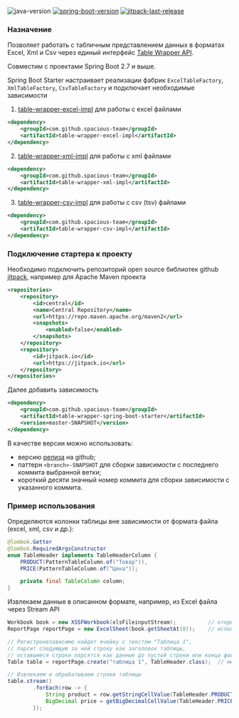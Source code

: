 ![java-version](https://img.shields.io/badge/Java-11-brightgreen?style=flat-square)
[![spring-boot-version](https://img.shields.io/badge/spring--boot-2.7+-brightgreen?style=flat-square)](https://github.com/spring-projects/spring-boot/releases)
[![jitpack-last-release](https://jitpack.io/v/spacious-team/table-wrapper-spring-boot-starter.svg?style=flat-square)](
https://jitpack.io/#spacious-team/table-wrapper-api)

### Назначение
Позволяет работать с табличным представлением данных в форматах Excel, Xml и Csv через единый интерфейс
[Table Wrapper API](https://github.com/spacious-team/table-wrapper-api).

Совместим с проектами Spring Boot 2.7 и выше.

Spring Boot Starter настраивает реализации фабрик `ExcelTableFactory`, `XmlTableFactory`, `CsvTableFactory`
и подключает необходимые зависимости
1. [table-wrapper-excel-impl](https://github.com/spacious-team/table-wrapper-excel-impl) для работы с excel файлами
```xml
<dependency>
    <groupId>com.github.spacious-team</groupId>
    <artifactId>table-wrapper-excel-impl</artifactId>
</dependency>
```
2. [table-wrapper-xml-impl](https://github.com/spacious-team/table-wrapper-xml-impl) для работы с xml файлами
```xml
<dependency>
    <groupId>com.github.spacious-team</groupId>
    <artifactId>table-wrapper-xml-impl</artifactId>
</dependency>
```
3. [table-wrapper-csv-impl](https://github.com/spacious-team/table-wrapper-csv-impl) для работы с csv (tsv) файлами
```xml
<dependency>
    <groupId>com.github.spacious-team</groupId>
    <artifactId>table-wrapper-csv-impl</artifactId>
</dependency>
```

### Подключение стартера к проекту
Необходимо подключить репозиторий open source библиотек github
[jitpack](https://jitpack.io/#spacious-team/table-wrapper-spring-boot-starter), например для Apache Maven проекта
```xml
<repositories>
    <repository>
        <id>central</id>
        <name>Central Repository</name>
        <url>https://repo.maven.apache.org/maven2</url>
        <snapshots>
            <enabled>false</enabled>
        </snapshots>
    </repository>
    <repository>
        <id>jitpack.io</id>
        <url>https://jitpack.io</url>
    </repository>
</repositories>
```
Далее добавить зависимость
```xml
<dependency>
    <groupId>com.github.spacious-team</groupId>
    <artifactId>table-wrapper-spring-boot-starter</artifactId>
    <version>master-SNAPSHOT</version>
</dependency>
```

В качестве версии можно использовать:
- версию [релиза](https://github.com/spacious-team/table-wrapper-spring-boot-starter/releases) на github;
- паттерн `<branch>-SNAPSHOT` для сборки зависимости с последнего коммита выбранной ветки;
- короткий десяти значный номер коммита для сборки зависимости с указанного коммита.

### Пример использования
Определяются колонки таблицы вне зависимости от формата файла (excel, xml, csv и др.):
```java
@lombok.Getter
@lombok.RequiredArgsConstructor
enum TableHeader implements TableHeaderColumn {
    PRODUCT(PatternTableColumn.of("Товар")),
    PRICE(PatternTableColumn.of("Цена"));

    private final TableColumn column;
}
```
Извлекаем данные в описанном формате, например, из Excel файла через Stream API
```java
Workbook book = new XSSFWorkbook(xlsFileinputStream);          // открываем Excel файл
ReportPage reportPage = new ExcelSheet(book.getSheetAt(0));    // используем 1-ый лист Excel файла для поиска таблицы

// Регистронезависимо найдет ячейку с текстом "Таблица 1",
// парсит следующую за ней строку как заголовок таблицы,
// оставшиеся строки парсятся как данные до пустой строки или конца файла
Table table = reportPage.create("таблица 1", TableHeader.class);  // метод использует бин ExcelTableFactory для создания таблицы

// Извлекаем и обрабатываем строки таблицы
table.stream()
        .forEach(row -> {
            String product = row.getStringCellValue(TableHeader.PRODUCT);
            BigDecimal price = getBigDecimalCellValue(TableHeader.PRICE);
        });
```
